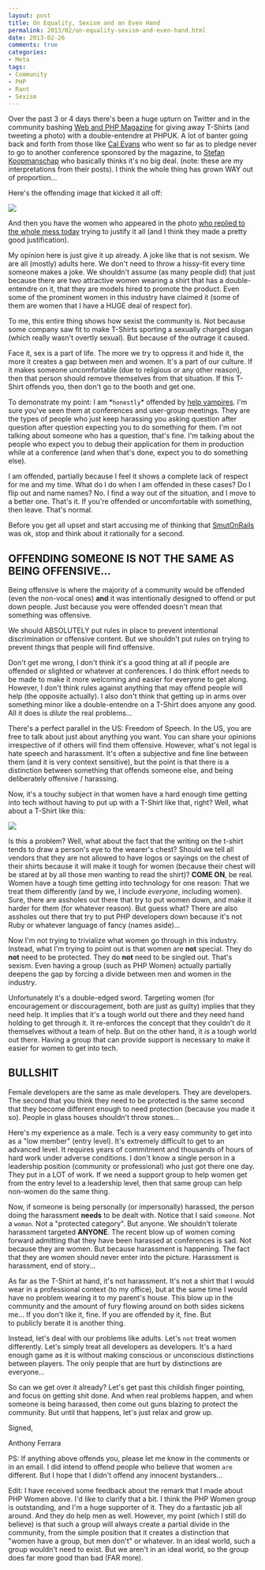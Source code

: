 ```yaml
---
layout: post
title: On Equality, Sexism and an Even Hand
permalink: 2013/02/on-equality-sexism-and-even-hand.html
date: 2013-02-26
comments: true
categories:
- Meta
tags:
- Community
- PHP
- Rant
- Sexism
---
```


Over the past 3 or 4 days there's been a huge upturn on Twitter and in the community bashing [Web and PHP Magazine](http://webandphp.com/) for giving away T-Shirts (and tweeting a photo) with a double-entendre at PHPUK. A lot of banter going back and forth from those like [Cal Evans](http://blog.calevans.com/2013/02/22/sexism-and-php/) who went so far as to pledge never to go to another conference sponsored by the magazine, to [Stefan Koopmanschap](http://www.leftontheweb.com/message/On_SexismRacismAnyotherism_and_the_PHP_Community) who basically thinks it's no big deal. (note: these are my interpretations from their posts). I think the whole thing has grown WAY out of proportion...
<!--more-->

Here's the offending image that kicked it all off:

[![](http://3.bp.blogspot.com/-murubtA0GAw/USvxN-BtNBI/AAAAAAAAFLg/SbDk-W2gcX0/s1600/web-and-php-img.png)](http://3.bp.blogspot.com/-murubtA0GAw/USvxN-BtNBI/AAAAAAAAFLg/SbDk-W2gcX0/s1600/web-and-php-img.png)


And then you have the women who appeared in the photo [who replied to the whole mess today](http://webandphpmag.wordpress.com/2013/02/25/phpness-gate-raising-interesting-issues/) trying to justify it all (and I think they made a pretty good justification).

My opinion here is just give it up already. A joke like that is not sexism. We are all (mostly) adults here. We don't need to throw a hissy-fit every time someone makes a joke. We shouldn't assume (as many people did) that just because there are two attractive women wearing a shirt that has a double-entendre on it, that they are models hired to promote the product. Even some of the prominent women in this industry have claimed it (some of them are women that I have a HUGE deal of respect for). 

To me, this entire thing shows how sexist the community is. Not because some company saw fit to make T-Shirts sporting a sexually charged slogan (which really wasn't overtly sexual). But because of the outrage it caused.

Face it, sex is a part of life. The more we try to oppress it and hide it, the more it creates a gap between men and women. It's a part of our culture. If it makes someone uncomfortable (due to religious or any other reason), then that person should remove themselves from that situation. If this T-Shirt offends you, then don't go to the booth and get one. 

To demonstrate my point: I am \*`honestly`\* offended by [help vampires](http://slash7.com/2006/12/22/vampires/). I'm sure you've seen them at conferences and user-group meetings. They are the types of people who just keep harassing you asking question after question after question expecting you to do something for them. I'm not talking about someone who has a question, that's fine. I'm talking about the people who expect you to debug their application for them in production while at a conference (and when that's done, expect you to do something else). 

I am offended, partially because I feel it shows a complete lack of respect for me and my time. What do I do when I am offended in these cases? Do I flip out and name names? No. I find a way out of the situation, and I move to a better one. That's it. If you're offended or uncomfortable with something, then leave. That's normal.

Before you get all upset and start accusing me of thinking that [SmutOnRails](http://martinfowler.com/bliki/SmutOnRails.html) was ok, stop and think about it rationally for a second.


## OFFENDING SOMEONE IS NOT THE SAME AS BEING OFFENSIVE...

Being offensive is where the majority of a community would be offended (even the non-vocal ones) **and** it was intentionally designed to offend or put down people. Just because you were offended doesn't mean that something was offensive.

We should ABSOLUTELY put rules in place to prevent intentional discrimination or offensive content. But we shouldn't put rules on trying to prevent things that people will find offensive. 


Don't get me wrong, I don't think it's a good thing at all if people are offended or slighted or whatever at conferences. I do think effort needs to be made to make it more welcoming and easier for everyone to get along. However, I don't think rules against anything that may offend people will help (the opposite actually). I also don't think that getting up in arms over something minor like a double-entendre on a T-Shirt does anyone any good. All it does is *dilute* the real problems...

There's a perfect parallel in the US: Freedom of Speech. In the US, you are free to talk about just about anything you want. You can share your opinions irrespective of if others will find them offensive. However, what's not legal is hate speech and harassment. It's often a subjective and fine line between them (and it is very context sensitive), but the point is that there is a distinction between something that offends someone else, and being deliberately offensive / harassing.


Now, it's a touchy subject in that women have a hard enough time getting into tech without having to put up with a T-Shirt like that, right? Well, what about a T-Shirt like this:

[![](http://1.bp.blogspot.com/-nqBrbFnCmyI/USv2alwsxcI/AAAAAAAAFLw/dMyqNMPPm80/s1600/php-shirt-img.jpg)](http://1.bp.blogspot.com/-nqBrbFnCmyI/USv2alwsxcI/AAAAAAAAFLw/dMyqNMPPm80/s1600/php-shirt-img.jpg)

Is this a problem? Well, what about the fact that the writing on the t-shirt tends to draw a person's eye to the wearer's chest? Should we tell all vendors that they are not allowed to have logos or sayings on the chest of their shirts because it will make it tough for women (because their chest will be stared at by all those men wanting to read the shirt)?
**COME ON**, be real. Women have a tough time getting into technology for one reason: That we treat them differently (and by we, I include *everyone*, including women). Sure, there are assholes out there that try to put women down, and make it harder for them (for whatever reason). But guess what? There are also assholes out there that try to put PHP developers down because it's not Ruby or whatever language of fancy (names aside)...

Now I'm not trying to trivialize what women go through in this industry. Instead, what I'm trying to point out is that women are **not** special. They do **not** need to be protected. They do **not** need to be singled out. That's sexism. Even having a group (such as PHP Women) actually partially deepens the gap by forcing a divide between men and women in the industry.

Unfortunately it's a double-edged sword. Targeting women (for encouragement or discouragement, both are just as guilty) implies that they need help. It implies that it's a tough world out there and they need hand holding to get through it. It re-enforces the concept that they couldn't do it themselves without a team of help. But on the other hand, it *is* a tough world out there. Having a group that can provide support is necessary to make it easier for women to get into tech.

## BULLSHIT

Female developers are the same as male developers. They are developers. The second that you think they need to be protected is the same second that they become different enough to need protection (because you made it so). People in glass houses shouldn't throw stones...

Here's my experience as a male. Tech is a very easy community to get into as a "low member" (entry level). It's extremely difficult to get to an advanced level. It requires years of commitment and thousands of hours of hard work under adverse conditions. I don't know a single person in a leadership position (community or professional) who just got there one day. They put in a LOT of work. If we need a support group to help women get from the entry level to a leadership level, then that same group can help non-women do the same thing.


Now, if someone is being personally (or impersonally) harassed, the person doing the harassment **needs** to be dealt with. Notice that I said `someone`. Not a `woman`. Not a "protected category". But anyone. We shouldn't tolerate harassment targeted **ANYONE**. The recent blow up of women coming forward admitting that they have been harassed at conferences is sad. Not because they are women. But because harassment is happening. The fact that they are women should never enter into the picture. Harassment is harassment, end of story...

As far as the T-Shirt at hand, it's not harassment. It's not a shirt that I would wear in a professional context (to my office), but at the same time I would have no problem wearing it to my parent's house. This blow up in the community and the amount of fury flowing around on both sides sickens me... If you don't like it, fine. If you are offended by it, fine. But to publicly berate it is another thing. 

Instead, let's deal with our problems like adults. Let's `not` treat women differently. Let's simply treat all developers as developers. It's a hard enough game as it is without making conscious or unconscious distinctions between players. The only people that are hurt by distinctions are everyone...

So can we get over it already? Let's get past this childish finger pointing, and focus on getting shit done. And when real problems happen, and when someone is being harassed, then come out guns blazing to protect the community. But until that happens, let's just relax and grow up.

Signed,


Anthony Ferrara


PS: If anything above offends you, please let me know in the comments or in an email. I did intend to offend people who believe that women `are` different. But I hope that I didn't offend any innocent bystanders...


Edit: I have received some feedback about the remark that I made about PHP Women above. I'd like to clarify that a bit. I think the PHP Women group is outstanding, and I'm a huge supporter of it. They do a fantastic job all around. And they do help men as well. However, my point (which I still do believe) is that such a group will always create a partial divide in the community, from the simple position that it creates a distinction that "women have a group, but men don't" or whatever. In an ideal world, such a group wouldn't need to exist. But we aren't in an ideal world, so the group does far more good than bad (FAR more).